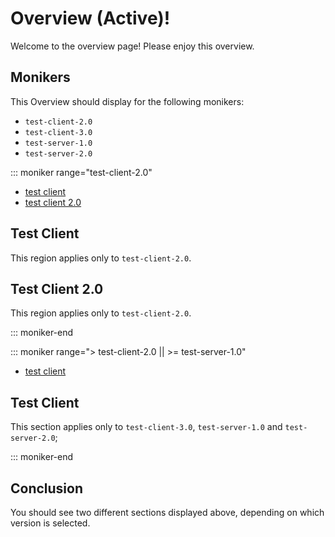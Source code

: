 # Overview (Active)!

Welcome to the overview page! Please enjoy this overview.

## Monikers

This Overview should display for the following monikers:

* `test-client-2.0`
* `test-client-3.0`
* `test-server-1.0`
* `test-server-2.0`

::: moniker range="test-client-2.0"

* [test client](#test-client)
* [test client 2.0](#test-client-20)

## Test Client

This region applies only to `test-client-2.0`.

## Test Client 2.0

This region applies only to `test-client-2.0`.

::: moniker-end

::: moniker range="> test-client-2.0 || >= test-server-1.0"

* [test client](#test-client)

## Test Client

This section applies only to `test-client-3.0`, `test-server-1.0` and `test-server-2.0`;

::: moniker-end

## Conclusion

You should see two different sections displayed above, depending on which version is selected.

